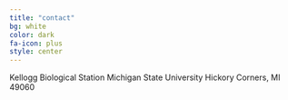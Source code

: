 ```yaml
---
title: "contact"
bg: white
color: dark
fa-icon: plus
style: center
---
```


Kellogg Biological Station
Michigan State University
Hickory Corners, MI 49060

<span class="more-icons">
<a href="https://twitter.com/mattocci"><i class="fa fa-twitter fa-5x"></i></a>
<a href="https://github.com/mattocci27/"><i class="fa fa-github fa-5x"></i></a>
<a href="mailto:mattocci27@gmail.com"><i class="fa fa-envelope fa-5x"></i></a>
<a href="https://scholar.google.com/citations?user=ZF7iS6UAAAAJ&hl=en"><i class="ai ai-google-scholar fa-5x"></i></a>
</span>
